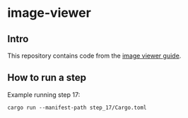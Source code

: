 # image-viewer

## Intro

This repository contains code from the [image viewer guide](https://publish.obsidian.md/makepad-docs/Tutorials/Image+Viewer/0+-+Introduction).

## How to run a step

Example running step 17:

```shell
cargo run --manifest-path step_17/Cargo.toml
```